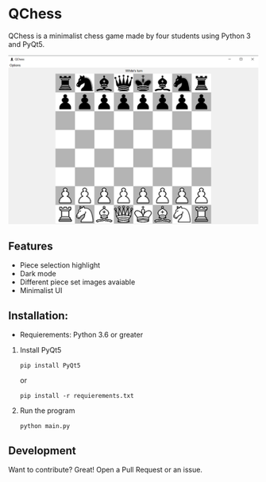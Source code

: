# QChess

QChess is a minimalist chess game made by four students using Python 3 and PyQt5.

<p align="center"><img src="https://raw.githubusercontent.com/Jaime02/QChess/main/images/Thumbnail.png"></p>

## Features
 - Piece selection highlight
 - Dark mode
 - Different piece set images avaiable
 - Minimalist UI

## Installation:

 - Requierements: Python 3.6 or greater
 1. Install PyQt5
 
    ```shell
    pip install PyQt5
    ```
    or
    ```shell
    pip install -r requierements.txt
    ```
2. Run the program
    ```shell
    python main.py
    ```

## Development
Want to contribute? Great! Open a Pull Request or an issue.